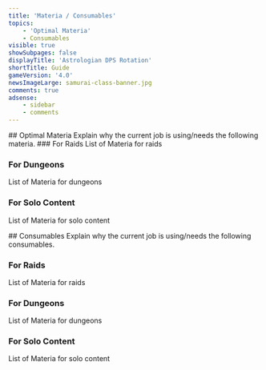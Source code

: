 ```yaml
---
title: 'Materia / Consumables'
topics:
    - 'Optimal Materia'
    - Consumables
visible: true
showSubpages: false
displayTitle: 'Astrologian DPS Rotation'
shortTitle: Guide
gameVersion: '4.0'
newsImageLarge: samurai-class-banner.jpg
comments: true
adsense:
    - sidebar
    - comments
---
```


<div id='optimal-materia'></div>
## Optimal Materia
Explain why the current job is using/needs the following materia.
### For Raids
List of Materia for raids

### For Dungeons
List of Materia for dungeons

### For Solo Content
List of Materia for solo content

<div id='consumables'></div>
## Consumables
Explain why the current job is using/needs the following consumables.

### For Raids
List of Materia for raids

### For Dungeons
List of Materia for dungeons

### For Solo Content
List of Materia for solo content